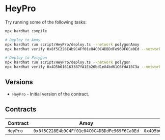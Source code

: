# HeyPro

Try running some of the following tasks:

```sh
npx hardhat compile

# Deploy to Amoy
npx hardhat run script/HeyPro/deploy.ts --network polygonAmoy
npx hardhat verify 0x8f5C228E4b9C4Ff01e84C0C4DBDdFe969F6Ca0Ed --network polygonAmoy

# Deploy to Polygon
npx hardhat run script/HeyPro/deploy.ts --network polygon
npx hardhat verify 0x4D5b616163387fA1Eb26bd1e84bd61C6fdA18C3a --network polygon
```

## Versions

- `HeyPro` - Initial version of the contract.

## Contracts

| Contract | Amoy                                         | Mainnet                                      |
|----------|----------------------------------------------|----------------------------------------------|
| `HeyPro` | `0x8f5C228E4b9C4Ff01e84C0C4DBDdFe969F6Ca0Ed` | `0x4D5b616163387fA1Eb26bd1e84bd61C6fdA18C3a` |
